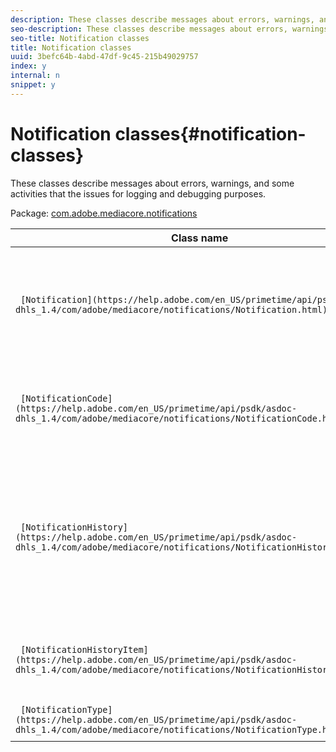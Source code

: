 ```yaml
---
description: These classes describe messages about errors, warnings, and some activities that the issues for logging and debugging purposes.
seo-description: These classes describe messages about errors, warnings, and some activities that the issues for logging and debugging purposes.
seo-title: Notification classes
title: Notification classes
uuid: 3befc64b-4abd-47df-9c45-215b49029757
index: y
internal: n
snippet: y
---
```


# Notification classes{#notification-classes}

These classes describe messages about errors, warnings, and some activities that the issues for logging and debugging purposes.

 Package: [com.adobe.mediacore.notifications](https://help.adobe.com/en_US/primetime/api/psdk/asdoc-dhls_1.4/com/adobe/mediacore/notifications/package-detail.html) 

|  Class name  | Description  |
|---|---|
| ` [Notification](https://help.adobe.com/en_US/primetime/api/psdk/asdoc-dhls_1.4/com/adobe/mediacore/notifications/Notification.html)`  |Class that provides informational messages, warnings, and errors. Encapsulates the object representation of a single notification event within [NotificationHistory](https://help.adobe.com/en_US/primetime/api/psdk/asdoc-dhls_1.4/com/adobe/mediacore/notifications/NotificationHistory.html).  |
| ` [NotificationCode](https://help.adobe.com/en_US/primetime/api/psdk/asdoc-dhls_1.4/com/adobe/mediacore/notifications/NotificationCode.html)`  | Returns the description associated with the provided notification codeand provides numeric constants for notification objects.  |
| ` [NotificationHistory](https://help.adobe.com/en_US/primetime/api/psdk/asdoc-dhls_1.4/com/adobe/mediacore/notifications/NotificationHistory.html)`  |Class that stores a log of notification objects. A circular list of [NotificationHistoryItem](https://help.adobe.com/en_US/primetime/api/psdk/asdoc-dhls_1.4/com/adobe/mediacore/notifications/NotificationHistoryItem.html) objects that provides access to a notification events history list. That is, it maintains a list of elements, each element containing a separate instance of the [Notification](https://help.adobe.com/en_US/primetime/api/psdk/asdoc-dhls_1.4/com/adobe/mediacore/notifications/Notification.html) class.  |
| ` [NotificationHistoryItem](https://help.adobe.com/en_US/primetime/api/psdk/asdoc-dhls_1.4/com/adobe/mediacore/notifications/NotificationHistoryItem.html)`  |Class that defines an entry in the circular list in [NotificationHistory](https://help.adobe.com/en_US/primetime/api/psdk/asdoc-dhls_1.4/com/adobe/mediacore/notifications/NotificationHistory.html) and holds the notification and its timestamp.  |
| ` [NotificationType](https://help.adobe.com/en_US/primetime/api/psdk/asdoc-dhls_1.4/com/adobe/mediacore/notifications/NotificationType.html)`  | Class that contains the supported notifications types.  |

